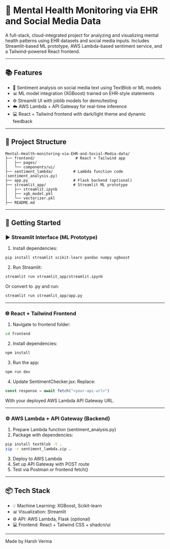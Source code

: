 # 🧠 Mental Health Monitoring via EHR and Social Media Data

A full-stack, cloud-integrated project for analyzing and visualizing mental health patterns using EHR datasets and social media inputs. Includes Streamlit-based ML prototype, AWS Lambda-based sentiment service, and a Tailwind-powered React frontend.

---

## 📚 Features

- 🧠 Sentiment analysis on social media text using TextBlob or ML models
- 📊 ML model integration (XGBoost) trained on EHR-style statements
- ⚙️ Streamlit UI with joblib models for demo/testing
- ☁️ AWS Lambda + API Gateway for real-time inference
- 💻 React + Tailwind frontend with dark/light theme and dynamic feedback

---

## 📁 Project Structure

```
Mental-Health-monitoring-via-EHR-and-Social-Media-data/
├── frontend/                  # React + Tailwind app
│   ├── pages/
│   └── components/ui/
├── sentiment_lambda/         # Lambda function code (sentiment_analysis.py)
├── app.py                    # Flask backend (optional)
├── streamlit_app/            # Streamlit ML prototype
│   ├── streamlit.ipynb
│   ├── xgb_model.pkl
│   └── vectorizer.pkl
├── README.md
```

---

## 🚀 Getting Started

### ▶️ Streamlit Interface (ML Prototype)

1. Install dependencies:
```bash
pip install streamlit scikit-learn pandas numpy xgboost
```
2. Run Streamlit:
```bash
streamlit run streamlit_app/streamlit.ipynb
```

Or convert to .py and run:
```bash
streamlit run streamlit_app/app.py
```

---

### 🌐 React + Tailwind Frontend

1. Navigate to frontend folder:
```bash
cd frontend
```
2. Install dependencies:
```bash
npm install
```
3. Run the app:
```bash
npm run dev
```
4. Update SentimentChecker.jsx:
Replace:
```js
const response = await fetch("<your-api-url>")
```
With your deployed AWS Lambda API Gateway URL.

---

### ⚙️ AWS Lambda + API Gateway (Backend)

1. Prepare Lambda function (sentiment_analysis.py)
2. Package with dependencies:
```bash
pip install textblob -t .
zip -r sentiment_lambda.zip .
```
3. Deploy to AWS Lambda
4. Set up API Gateway with POST route
5. Test via Postman or frontend fetch()

---

## 📦 Tech Stack

- 💡 Machine Learning: XGBoost, Scikit-learn
- 📊 Visualization: Streamlit
- ⚙️ API: AWS Lambda, Flask (optional)
- 💻 Frontend: React + Tailwind CSS + shadcn/ui

---
Made by Harsh Verma
